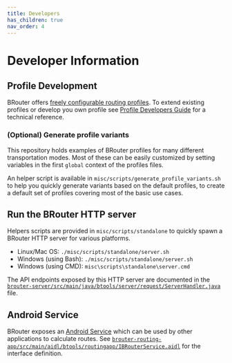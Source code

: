 ```yaml
---
title: Developers
has_children: true
nav_order: 4
---
```


# Developer Information

## Profile Development

BRouter offers [freely configurable routing
profiles](../features/costfunctions.md). To extend existing profiles or develop
you own profile see [Profile Developers Guide](profile_developers_guide.md) for
a technical reference.

### (Optional) Generate profile variants

This repository holds examples of BRouter profiles for many different
transportation modes. Most of these can be easily customized by setting
variables in the first `global` context of the profiles files.

An helper script is available in `misc/scripts/generate_profile_variants.sh`
to help you quickly generate variants based on the default profiles, to create
a default set of profiles covering most of the basic use cases.

## Run the BRouter HTTP server

Helpers scripts are provided in `misc/scripts/standalone` to quickly spawn a
BRouter HTTP server for various platforms.

* Linux/Mac OS: `./misc/scripts/standalone/server.sh`
* Windows (using Bash): `./misc/scripts/standalone/server.sh`
* Windows (using CMD): `misc\scripts\standalone\server.cmd`

The API endpoints exposed by this HTTP server are documented in the
[`brouter-server/src/main/java/btools/server/request/ServerHandler.java`](brouter-server/src/main/java/btools/server/request/ServerHandler.java)
file.

## Android Service

BRouter exposes an [Android
Service](https://developer.android.com/guide/components/services) which can be
used by other applications to calculate routes. See
[`brouter-routing-app/src/main/aidl/btools/routingapp/IBRouterService.aidl`](brouter-routing-app/src/main/aidl/btools/routingapp/IBRouterService.aidl)
for the interface definition.
